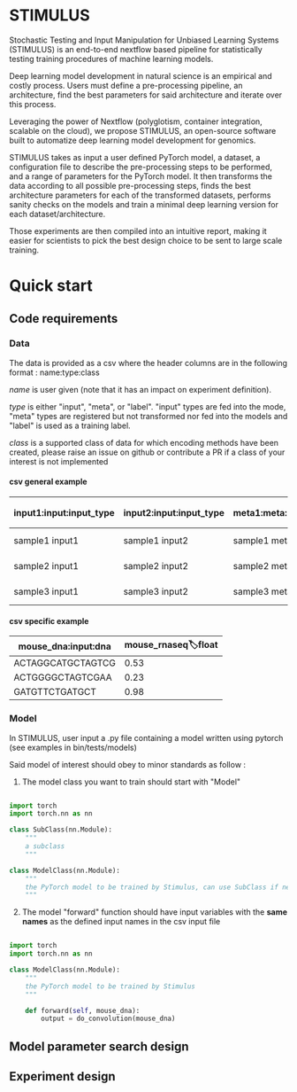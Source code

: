# STIMULUS

Stochastic Testing and Input Manipulation for Unbiased Learning Systems (STIMULUS) is an end-to-end nextflow based pipeline for statistically testing training procedures of machine learning models. 

Deep learning model development in natural science is an empirical and costly process. Users must define a pre-processing pipeline, an architecture, find the best parameters for said architecture and iterate over this process.

Leveraging the power of Nextflow (polyglotism, container integration, scalable on the cloud), we propose STIMULUS, an open-source software built to automatize deep learning model development for genomics.

STIMULUS takes as input a user defined PyTorch model, a dataset, a configuration file to describe the pre-processing steps to be performed, and a range of parameters for the PyTorch model.  It then transforms the data according to all possible pre-processing steps, finds the best architecture parameters for each of the transformed datasets, performs sanity checks on the models and train a minimal deep learning version for each dataset/architecture.

Those experiments are then compiled into an intuitive report, making it easier for scientists to pick the best design choice to be sent to large scale training.

# Quick start

## Code requirements

### Data

The data is provided as a csv where the header columns are in the following format : name:type:class

*name* is user given (note that it has an impact on experiment definition).

*type* is either "input", "meta", or "label". "input" types are fed into the mode, "meta" types are registered but not transformed nor fed into the models and "label" is used as a training label. 

*class* is a supported class of data for which encoding methods have been created, please raise an issue on github or contribute a PR if a class of your interest is not implemented

#### csv general example

| input1:input:input_type | input2:input:input_type | meta1:meta:meta_type | label1:label:label_type | label2:label:label_type |
|-------------------------|-------------------------|----------------------|-------------------------|-------------------------|
| sample1 input1          | sample1 input2          | sample1 meta1        | sample1 label1          | sample1 label2          |
| sample2 input1          | sample2 input2          | sample2 meta1        | sample2 label1          | sample2 label2          |
| sample3 input1          | sample3 input2          | sample3 meta1        | sample3 label1          | sample3 label2          |


#### csv specific example


| mouse_dna:input:dna     | mouse_rnaseq:label:float|
|-------------------------|-------------------------|
| ACTAGGCATGCTAGTCG       | 0.53                    |
| ACTGGGGCTAGTCGAA        | 0.23                    |
| GATGTTCTGATGCT          | 0.98                    |

### Model 

In STIMULUS, user input a .py file containing a model written using pytorch (see examples in bin/tests/models)

Said model of interest should obey to minor standards as follow :

1. The model class you want to train should start with "Model"
```python

import torch
import torch.nn as nn

class SubClass(nn.Module):
    """
    a subclass
    """

class ModelClass(nn.Module):
    """
    the PyTorch model to be trained by Stimulus, can use SubClass if needed
    """

```

2. The model "forward" function should have input variables with the **same names** as the defined input names in the csv input file

```python

import torch
import torch.nn as nn

class ModelClass(nn.Module):
    """
    the PyTorch model to be trained by Stimulus
    """

    def forward(self, mouse_dna):        
        output = do_convolution(mouse_dna)

```

## Model parameter search design

## Experiment design